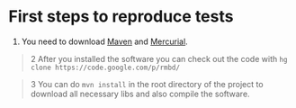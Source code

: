 # First steps to reproduce tests #

  1. You need to download [Maven](http://maven.apache.org/download.html) and [Mercurial](http://mercurial.selenic.com/downloads/).

> 2 After you installed the software you can check out the code with
`hg clone https://code.google.com/p/rmbd/`

> 3 You can do `mvn install` in the root directory of the project to download all necessary libs and also compile the software.
